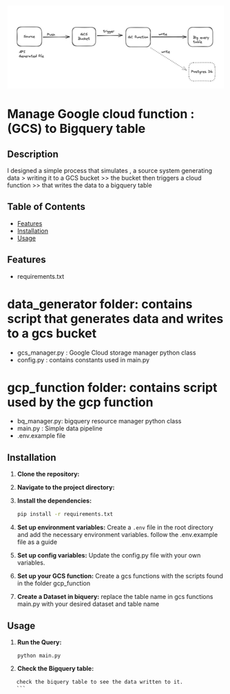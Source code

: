 ![alt text](image.png)

# Manage Google cloud function : (GCS) to Bigquery table


## Description
I designed a simple process that simulates , a source system generating data > writing it to a GCS bucket >> the bucket then triggers a cloud function >> that writes the data to a bigquery table

## Table of Contents
- [Features](#features)
- [Installation](#installation)
- [Usage](#usage)


## Features
* requirements.txt
# data_generator folder: contains script that generates data and writes to a gcs bucket
* gcs_manager.py : Google Cloud storage manager python class
* config.py : contains constants used in main.py 
# gcp_function folder: contains script used by the gcp function
* bq_manager.py: bigquery resource manager python class
* main.py : Simple data pipeline
* .env.example file

## Installation
1. **Clone the repository:**
    

2. **Navigate to the project directory:**
   

3. **Install the dependencies:**
    ```bash
    pip install -r requirements.txt
    ```

4. **Set up environment variables:**
    Create a `.env` file in the root directory and add the necessary environment variables. follow the .env.example file as a guide

5. **Set up config variables:**
    Update the config.py file with your own variables.

6. **Set up your GCS function:**
    Create a gcs functions with the scripts found in the folder gcp_function

7.  **Create a Dataset in biquery:**
    replace the table name in gcs functions main.py with your desired dataset and table name

## Usage

1. **Run the Query:**
    ```
    python main.py
    ```
2. **Check the Bigquery table:**
 ```
    check the biquery table to see the data written to it.
    ```





